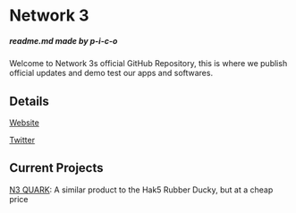 # Network 3
##### _readme.md made by p-i-c-o_

Welcome to Network 3s official GitHub Repository, this is where we publish official updates and demo test our apps and softwares.

## Details

[Website](https://www.network3.tk)

[Twitter](https://twitter.com/Network_3_)

## Current Projects

[N3 QUARK](https://github.com/p-i-c-o/n3/tree/main/N3%20Quark%20Utility%20Tool):
A similar product to the Hak5 Rubber Ducky, but at a cheap price
